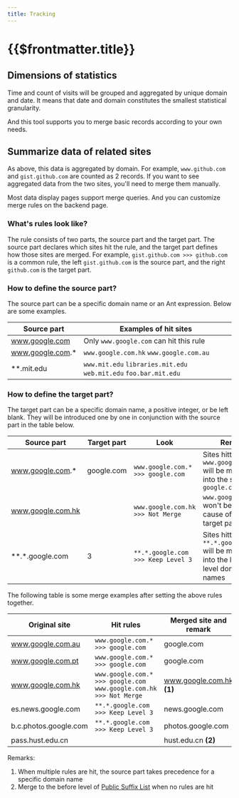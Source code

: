```yaml
---
title: Tracking
---
```


# {{$frontmatter.title}}

## Dimensions of statistics

Time and count of visits will be grouped and aggregated by unique domain and date. It means that date and domain constitutes the smallest statistical granularity.

And this tool supports you to merge basic records according to your own needs.

## Summarize data of related sites

As above, this data is aggregated by domain. For example, `www.github.com` and `gist.github.com` are counted as 2 records. If you want to see aggregated data from the two sites, you'll need to merge them manually.

Most data display pages support merge queries. And you can customize merge rules on the backend page.

### What's rules look like?

The rule consists of two parts, the source part and the target part. The source part declares which sites hit the rule, and the target part defines how those sites are merged. For example, `gist.github.com >>> github.com` is a common rule, the left `gist.github.com` is the source part, and the right `github.com` is the target part.

### How to define the source part?

The source part can be a specific domain name or an Ant expression. Below are some examples.

| Source part      | Examples of hit sites                                             |
| ---------------- | ----------------------------------------------------------------- |
| www.google.com   | Only `www.google.com` can hit this rule                           |
| www.google.com.* | `www.google.com.hk` `www.google.com.au`                           |
| \*\*.mit.edu     | `www.mit.edu` `libraries.mit.edu` `web.mit.edu` `foo.bar.mit.edu` |

### How to define the target part?

The target part can be a specific domain name, a positive integer, or be left blank. They will be introduced one by one in conjunction with the source part in the table below.

| Source part          | Target part | Look                               | Remark                                                                            |
| -------------------- | ----------- | ---------------------------------- | --------------------------------------------------------------------------------- |
| www.google.com.*     | google.com  | `www.google.com.* >>> google.com`  | Sites hitting `www.google.com.*` will be merged into the specific `google.com`    |
| www.google.com.hk    |             | `www.google.com.hk >>> Not Merge`  | `www.google.com.hk` won't be merged cause of blank target part                    |
| \*\*\.\*\.google.com | 3           | `**.*.google.com >>> Keep Level 3` | Sites hitting `**.*.google.com` will be merged into the last 3 level domain names |

The following table is some merge examples after setting the above rules together.

| Original site         | Hit rules                                                               | Merged site and remark    |
| --------------------- | ----------------------------------------------------------------------- | ------------------------- |
| www.google.com.au     | `www.google.com.* >>> google.com`                                       | google.com                |
| www.google.com.pt     | `www.google.com.* >>> google.com`                                       | google.com                |
| www.google.com.hk     | `www.google.com.* >>> google.com`<br/>`www.google.com.hk >>> Not Merge` | www.google.com.hk **(1)** |
| es.news.google.com    | `**.*.google.com >>> Keep Level 3`                                      | news.google.com           |
| b.c.photos.google.com | `**.*.google.com >>> Keep Level 3`                                      | photos.google.com         |
| pass.hust.edu.cn      |                                                                         | hust.edu.cn **(2)**       |

Remarks:

1. When multiple rules are hit, the source part takes precedence for a specific domain name
2. Merge to the before level of [Public Suffix List](https://publicsuffix.org/) when no rules are hit
